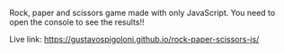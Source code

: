 Rock, paper and scissors game made with only JavaScript.
You need to open the console to see the results!!

Live link: https://gustavospigoloni.github.io/rock-paper-scissors-js/
